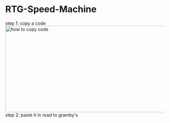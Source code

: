 # RTG-Speed-Machine
step 1: copy a code
<img width="1912" height="274" alt="how to copy code" src="https://github.com/user-attachments/assets/e99e962d-129e-45ff-97e5-76bfe7f5792f" />
step 2: paste it in road to gramby's

